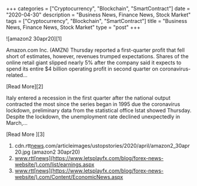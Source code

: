+++
categories = ["Cryptocurrency", "Blockchain", "SmartContract"]
date = "2020-04-30"
description = "Business News, Finance News, Stock Market"
tags = ["Cryptocurrency", "Blockchain", "SmartContract"]
title = "Business News, Finance News, Stock Market"
type = "post"
+++

![amazon2 30apr20][1]

Amazon.com Inc. (AMZN) Thursday reported a first-quarter profit that
fell short of estimates, however, revenues trumped expectations. Shares
of the online retail giant slipped nearly 5% after the company said it
expects to spend its entire $4 billion operating profit in second
quarter on coronavirus-related...

[Read More][2]

Italy entered a recession in the first quarter after the national output
contracted the most since the series began in 1995 due the coronavirus
lockdown, preliminary data from the statistical office Istat showed
Thursday. Despite the lockdown, the unemployment rate declined
unexpectedly in March,...

[Read More ][3]

   1. cdn.rtt[news](https://www.letsplayfx.com/blog/forex-news-website/).com/articleimages/ustopstories/2020/april/amazon2_30apr20.jpg (amazon2 30apr20)
   2. www.rtt[news](https://www.letsplayfx.com/blog/forex-news-website/).com/list/earnings.aspx
   3. www.rtt[news](https://www.letsplayfx.com/blog/forex-news-website/).com/Content/EconomicNews.aspx